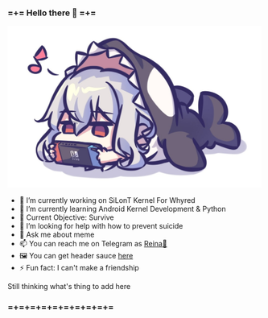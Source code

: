 ### =+= Hello there 👋 =+=

![logo](https://github.com/Reinazhard/Reinazhard/raw/master/Skadi_best_girl.jpg)
- 🔭 I’m currently working on SiLonT Kernel For Whyred
- 🌱 I’m currently learning Android Kernel Development & Python
- 🎯 Current Objective: Survive
- 🤔 I’m looking for help with how to prevent suicide
- 💬 Ask me about meme
- 📫 You can reach me on Telegram as [Reina🍈](https://t.me/eve_enryu)
- 🖼 You can get header sauce [here](https://www.pixiv.net/en/artworks/83113486)
- ⚡ Fun fact: I can't make a friendship

Still thinking what's thing to add here

### =+=+=+=+=+=+=+=+=+=
